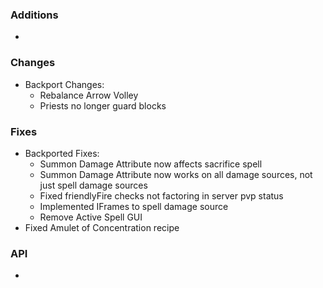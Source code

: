 ### Additions
- 

### Changes
- Backport Changes:
  - Rebalance Arrow Volley
  - Priests no longer guard blocks

### Fixes
- Backported Fixes:
  - Summon Damage Attribute now affects sacrifice spell
  - Summon Damage Attribute now works on all damage sources, not just spell damage sources
  - Fixed friendlyFire checks not factoring in server pvp status
  - Implemented IFrames to spell damage source
  - Remove Active Spell GUI
- Fixed Amulet of Concentration recipe

### API
- 

